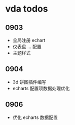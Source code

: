 # vda todos

## 0903

+ 全局注册 echart
+ 仪表盘 ... 配置
+ 主题样式

## 0904

+ 3d 饼图插件编写
+ echarts 配置项数据处理优化

## 0906

  + 优化 echarts 数据配置
